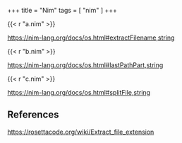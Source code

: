 +++
title = "Nim"
tags = [ "nim" ]
+++

{{< r "a.nim" >}}

<https://nim-lang.org/docs/os.html#extractFilename,string>

{{< r "b.nim" >}}

<https://nim-lang.org/docs/os.html#lastPathPart,string>

{{< r "c.nim" >}}

<https://nim-lang.org/docs/os.html#splitFile,string>

## References

<https://rosettacode.org/wiki/Extract_file_extension>
